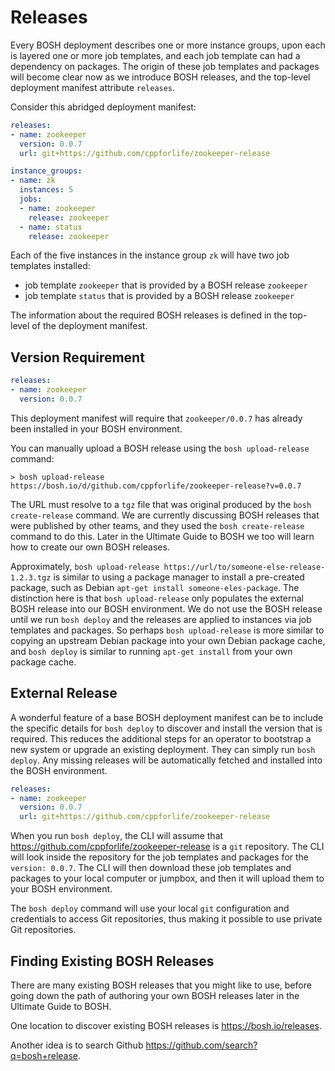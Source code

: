 # Releases

Every BOSH deployment describes one or more instance groups, upon each is layered one or more job templates, and each job template can had a dependency on packages. The origin of these job templates and packages will become clear now as we introduce BOSH releases, and the top-level deployment manifest attribute `releases`.

Consider this abridged deployment manifest:

```yaml
releases:
- name: zookeeper
  version: 0.0.7
  url: git+https://github.com/cppforlife/zookeeper-release

instance_groups:
- name: zk
  instances: 5
  jobs:
  - name: zookeeper
    release: zookeeper
  - name: status
    release: zookeeper
```

Each of the five instances in the instance group `zk` will have two job templates installed:

* job template `zookeeper` that is provided by a BOSH release `zookeeper`
* job template `status` that is provided by a BOSH release `zookeeper`

The information about the required BOSH releases is defined in the top-level of the deployment manifest.

## Version Requirement

```yaml hl_lines="3"
releases:
- name: zookeeper
  version: 0.0.7
```

This deployment manifest will require that `zookeeper/0.0.7` has already been installed in your BOSH environment.

You can manually upload a BOSH release using the `bosh upload-release` command:

```
> bosh upload-release https://bosh.io/d/github.com/cppforlife/zookeeper-release?v=0.0.7
```

The URL must resolve to a `tgz` file that was original produced by the `bosh create-release` command. We are currently discussing BOSH releases that were published by other teams, and they used the `bosh create-release` command to do this. Later in the Ultimate Guide to BOSH we too will learn how to create our own BOSH releases.

Approximately, `bosh upload-release https://url/to/someone-else-release-1.2.3.tgz` is similar to using a package manager to install a pre-created package, such as Debian `apt-get install someone-eles-package`. The distinction here is that `bosh upload-release` only populates the external BOSH release into our BOSH environment. We do not use the BOSH release until we run `bosh deploy` and the releases are applied to instances via job templates and packages. So perhaps `bosh upload-release` is more similar to copying an upstream Debian package into your own Debian package cache, and `bosh deploy` is similar to running `apt-get install` from your own package cache.

## External Release

A wonderful feature of a base BOSH deployment manifest can be to include the specific details for `bosh deploy` to discover and install the version that is required. This reduces the additional steps for an operator to bootstrap a new system or upgrade an existing deployment. They can simply run `bosh deploy`. Any missing releases will be automatically fetched and installed into the BOSH environment.

```yaml hl_lines="3 4"
releases:
- name: zookeeper
  version: 0.0.7
  url: git+https://github.com/cppforlife/zookeeper-release
```

When you run `bosh deploy`, the CLI will assume that https://github.com/cppforlife/zookeeper-release is a `git` repository. The CLI will look inside the repository for the job templates and packages for the `version: 0.0.7`. The CLI will then download these job templates and packages to your local computer or jumpbox, and then it will upload them to your BOSH environment.

The `bosh deploy` command will use your local `git` configuration and credentials to access Git repositories, thus making it possible to use private Git repositories.

## Finding Existing BOSH Releases

There are many existing BOSH releases that you might like to use, before going down the path of authoring your own BOSH releases later in the Ultimate Guide to BOSH.

One location to discover existing BOSH releases is https://bosh.io/releases.

Another idea is to search Github https://github.com/search?q=bosh+release.
